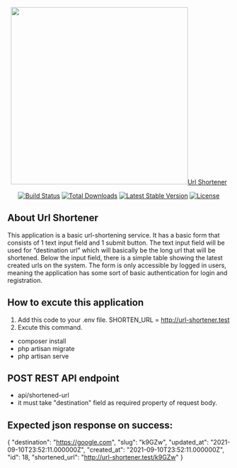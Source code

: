 <p align="center"><a href="https://laravel.com" target="_blank"><img src="https://raw.githubusercontent.com/laravel/art/master/logo-lockup/5%20SVG/2%20CMYK/1%20Full%20Color/laravel-logolockup-cmyk-red.svg" width="400">Url Shortener</a></p>

<p align="center">
<a href="https://travis-ci.org/laravel/framework"><img src="https://travis-ci.org/laravel/framework.svg" alt="Build Status"></a>
<a href="https://packagist.org/packages/laravel/framework"><img src="https://img.shields.io/packagist/dt/laravel/framework" alt="Total Downloads"></a>
<a href="https://packagist.org/packages/laravel/framework"><img src="https://img.shields.io/packagist/v/laravel/framework" alt="Latest Stable Version"></a>
<a href="https://packagist.org/packages/laravel/framework"><img src="https://img.shields.io/packagist/l/laravel/framework" alt="License"></a>
</p>

## About Url Shortener

This application is a basic url-shortening service. It has a basic form that consists of 1 text input
field and 1 submit button. The text input field will be used for “destination url” which will basically be the long url that will be shortened.
Below the input field, there is a simple table showing the latest created urls on the system.
The form is only accessible by logged in users, meaning the application has some sort of basic authentication for
login and registration.

## How to excute this application

1. Add this code to your .env file. SHORTEN_URL = http://url-shortener.test
2. Excute this command. 
- composer install
- php artisan migrate
- php artisan serve

## POST REST API endpoint
- api/shortened-url
- it must take "destination" field as required property of request body.
## Expected json response on success:

{
"destination": "https://google.com",
"slug": "k9GZw",
"updated_at": "2021-09-10T23:52:11.000000Z",
"created_at": "2021-09-10T23:52:11.000000Z",
"id": 18,
"shortened_url": "http://url-shortener.test/k9GZw"
}
